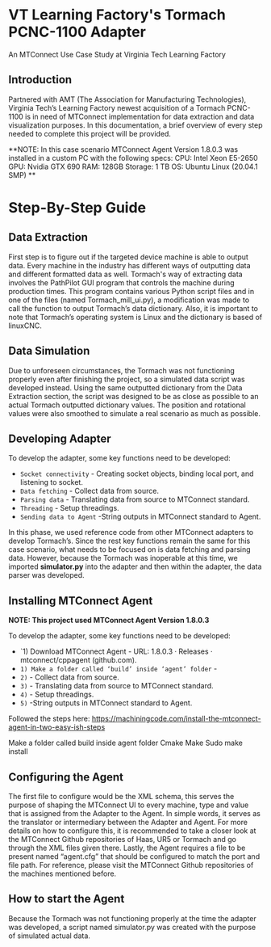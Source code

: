 # VT Learning Factory's Tormach PCNC-1100 Adapter

An MTConnect Use Case Study at Virginia Tech Learning Factory

Introduction
------
Partnered with AMT (The Association for Manufacturing Technologies), Virginia Tech’s Learning Factory newest acquisition of a Tormach PCNC-1100 is in need of MTConnect implementation for data extraction and data visualization purposes. In this documentation, a brief overview of every step needed to complete this project will be provided. 

**NOTE: In this case scenario MTConnect Agent Version 1.8.0.3 was installed in a custom PC with the following specs:
CPU: Intel Xeon E5-2650 
GPU: Nvidia GTX 690
RAM: 128GB 
Storage: 1 TB 
OS: Ubuntu Linux (20.04.1 SMP) 
 ** 

# Step-By-Step Guide 
 
Data Extraction
------
First step is to figure out if the targeted device machine is able to output data. Every machine in the industry has different ways of outputting data and different formatted data as well. Tormach's way of extracting data involves the PathPilot GUI program that controls the machine during production times. This program contains various Python script files and in one of the files (named Tormach_mill_ui.py), a modification was made to call the function to output Tormach’s data dictionary. Also, it is important to note that Tormach’s operating system is Linux and the dictionary is based of linuxCNC.

Data Simulation
------
Due to unforeseen circumstances, the Tormach was not functioning properly even after finishing the project, so a simulated data script was developed instead. Using the same outputted dictionary from the Data Extraction section, the script was designed to be as close as possible to an actual Tormach outputted dictionary values. The position and rotational values were also smoothed to simulate a real scenario as much as possible.

Developing Adapter
------
To develop the adapter, some key functions need to be developed:
* `Socket connectivity`        - Creating socket objects, binding local port, and listening to socket.
* `Data fetching`        - Collect data from source.
* `Parsing data`        - Translating data from source to MTConnect standard.
* `Threading`        - Setup threadings.
* `Sending data to Agent`        -String outputs in MTConnect standard to Agent.

In this phase, we used reference code from other MTConnect adapters to develop Tormach’s. Since the rest key functions remain the same for this case scenario, what needs to be focused on is data fetching and parsing data. However, because the Tormach was inoperable at this time, we imported **simulator.py** into the adapter and then within the adapter, the data parser was developed.

Installing MTConnect Agent
------
**NOTE: This project used MTConnect Agent Version 1.8.0.3**

To develop the adapter, some key functions need to be developed:
* `1) Download MTConnect Agent         - URL: 1.8.0.3 · Releases · mtconnect/cppagent (github.com). 
* `1) Make a folder called ‘build’ inside ‘agent’ folder`        - 
* `2)`        - Collect data from source.
* `3)`        - Translating data from source to MTConnect standard.
* `4)`        - Setup threadings.
* `5)`        -String outputs in MTConnect standard to Agent.


Followed the steps here: https://machiningcode.com/install-the-mtconnect-agent-in-two-easy-ish-steps

Make a folder called build inside agent folder
Cmake
Make
Sudo make install

Configuring the Agent
------
The first file to configure would be the XML schema, this serves the purpose of shaping the MTConnect UI to every machine, type and value that is assigned from the Adapter to the Agent. In simple words, it serves as the translator or intermediary between the Adapter and Agent. For more details on how to configure this, it is recommended to take a closer look at the MTConnect Github repositories of Haas, UR5 or Tormach and go through the XML files given there. Lastly, the Agent requires a file to be present named “agent.cfg” that should be configured to match the port and file path. For reference, please visit the MTConnect Github repositories of the machines mentioned before.

How to start the Agent
------


Because the Tormach was not functioning properly at the time the adapter was developed, a script named simulator.py was created with the purpose of simulated actual data. 






